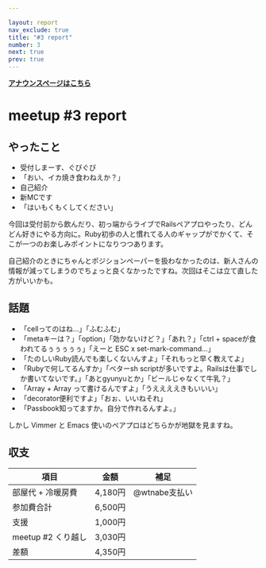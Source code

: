 ```yaml
---

layout: report
nav_exclude: true
title: "#3 report"
number: 3
next: true
prev: true
---
```


<p> <a href="/3/"><strong>アナウンスページはこちら</strong></a></p>

meetup #3 report
=================

やったこと
----------

-   受付しまーす、ぐびぐび
-   「おい、イカ焼き食わねえか？」
-   自己紹介
-   新MCです
-   「はいもくもくしてください」

今回は受付前から飲んだり、初っ端からライブでRailsペアプロやったり、どんどん好きにやる方向に。Ruby初歩の人と慣れてる人のギャップがでかくて、そこが一つのお楽しみポイントになりつつあります。

自己紹介のときにちゃんとポジションペーパーを扱わなかったのは、新人さんの情報が減ってしまうのでちょっと良くなかったですね。次回はそこは立て直した方がいいかも。

話題
----

-   「cellってのはね…」「ふむふむ」
-   「metaキーは？」「option」「効かないけど？」「あれ？」「ctrl + spaceが食われてるぅぅぅぅぅ」「えーと ESC x set-mark-command…」
-   「たのしいRuby読んでも楽しくないんすよ」「それもっと早く教えてよ」
-   「Rubyで何してるんすか」「ベターsh scriptが多いですよ。Railsは仕事でしか書いてないです。」「あとgyunyuとか」「ビールじゃなくて牛乳？」
-   「Array + Array って書けるんですよ」「うええええきもいいい」
-   「decorator便利ですよ」「おぉ、いいねそれ」
-   「Passbook知ってますか。自分で作れるんすよ。」

しかし Vimmer と Emacs 使いのペアプロはどちらかが地獄を見ますね。

収支
----

 | 項目                  | 金額      | 補足            |
 | --------------------- | --------- | --------------- |
 | 部屋代 + 冷暖房費     | 4,180円   | @wtnabe支払い   |
 | 参加費合計            | 6,500円   |                 |
 | 支援                  | 1,000円   |                 |
 | meetup #2 くり越し    | 3,030円   |                 |
 | 差額                  | 4,350円   |                 |


